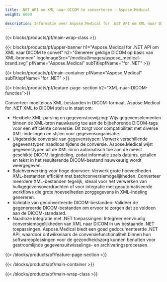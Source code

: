 ```yaml
---
title: .NET API om XML naar DICOM te converteren - Aspose.Medical
weight: 6000

description: Informatie over Aspose.Medical for .NET API om XML naar DICOM te converteren
---
```


{{< blocks/products/pf/main-wrap-class >}}

{{< blocks/products/pf/upper-banner h1="Aspose.Medical for .NET API om XML naar DICOM te convet" h2="Genereer geldige DICOM op basis van XML-bronnen" logoImageSrc="/medical/images/aspose_medical-brand.svg" pfName="Aspose.Medical" subTitlepfName="for .NET" >}}

{{< blocks/products/pf/main-container pfName="Aspose.Medical" subTitlepfName="for .NET" >}}

{{< blocks/products/pf/feature-page-section h2="XML-naar-DICOM-functies">}}

<p>Converteer moeiteloos XML-bestanden in DICOM-formaat. Aspose.Medical for .NET XML to DICOM stelt u in staat om:</p>

<ul>
<li>Flexibele XML-parsing en gegevenstoewijzing: Wijs gegevenselementen binnen de XML-bron nauwkeurig toe aan de bijbehorende DICOM-tags voor een efficiënte conversie. Dit zorgt voor compatibiliteit met diverse XML-indelingen en stijlen voor gegevensorganisatie.</li>
<li>Uitgebreide conversie van gegevenstypen: Verwerk verschillende gegevenstypen naadloos tijdens de conversie. Aspose.Medical wijst gegevenstypen uit de XML-bron automatisch toe aan de meest geschikte DICOM-tagindeling, zodat informatie zoals datums, getallen en tekst in het resulterende DICOM-bestand nauwkeurig wordt weergegeven.</li>
<li>Batchverwerking voor hoge doorvoer: Verwerk grote hoeveelheden XML-bestanden efficiënt met batchconversiemogelijkheden. Converteer meerdere XML-bestanden tegelijk, ideaal voor het verwerken van bulkgegevensoverdrachten of voor integratie met geautomatiseerde workflows die grote hoeveelheden zorggegevens in XML-indeling genereren.</li>
<li>Validatie van geconverteerde DICOM-bestanden: Valideer de gegenereerde DICOM-bestanden om ervoor te zorgen dat ze voldoen aan de DICOM-standaard.</li>
<li>Naadloze integratie met .NET toepassingen: Integreer eenvoudig conversiemogelijkheden van XML naar DICOM in uw bestaande .NET toepassingen. Aspose.Medical biedt een goed gedocumenteerde .NET API, waardoor ontwikkelaars de conversiefunctionaliteit binnen hun softwareoplossingen voor de gezondheidszorg kunnen benutten voor gestroomlijnde gegevensuitwisselings- en archiveringsprocessen.</li>
</ul>

{{< /blocks/products/pf/feature-page-section >}}

{{< /blocks/products/pf/main-container >}}

{{< /blocks/products/pf/main-wrap-class >}}